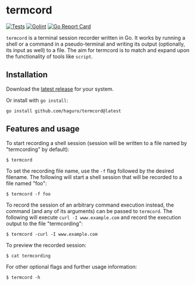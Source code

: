 # termcord

[![Tests](https://github.com/haguro/termcord/actions/workflows/tests.yml/badge.svg)](https://github.com/haguro/termcord/actions/workflows/tests.yml) [![Golint](https://github.com/haguro/termcord/actions/workflows/golint.yml/badge.svg)](https://github.com/haguro/termcord/actions/workflows/golint.yml) [![Go Report Card](https://goreportcard.com/badge/github.com/haguro/termcord)](https://goreportcard.com/report/github.com/haguro/termcord)

`termcord` is a terminal session recorder written in Go. It works by running a shell or a command in a pseudo-terminal and writing its output (optionally, its input as well) to a file. The aim for termcord is to match and expand upon the functionality of tools like `script`.

## Installation
Download the [latest release](https://github.com/haguro/termcord/releases/latest) for your system.

Or install with `go install`:
```
go install github.com/haguro/termcord@latest
```

## Features and usage
To start recording a shell session (session will be written to a file named by "termcording" by default):

```
$ termcord
```

To set the recording file name, use the `-f` flag followed by the desired filename. The following will start a shell session that will be recorded to a file named "foo":

```
$ termcord -f foo
```

To record the session of an arbitrary command execution instead, the command (and any of its arguments) can be passed to `termcord`. The following will execute `curl -I www.example.com` and record the execution output to the file "termcording":

```
$ termcord -curl -I www.example.com
```

To preview the recorded session:

```
$ cat termcording
```

For other optional flags and further usage information:

```
$ termcord -h
```

